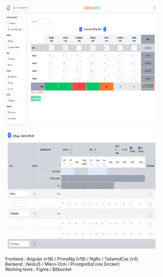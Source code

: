 <img align="center" src="./captures_app/imputations_capture.png" width="700" height="400" /><br>

<img align="center" src="./captures_app/tab_capture.png" width="700" height="400" /><br>

Frontend : Angular (v19)​ / PrimeNg (v19)​ / NgRx​ / TailwindCss (v3)​ ​<br>
Backend : NestJS​ / Mikro-Orm​ / ProstgreSql (via Docker)​<br>
Working tools : Figma​ / Bitbucket​<br>
